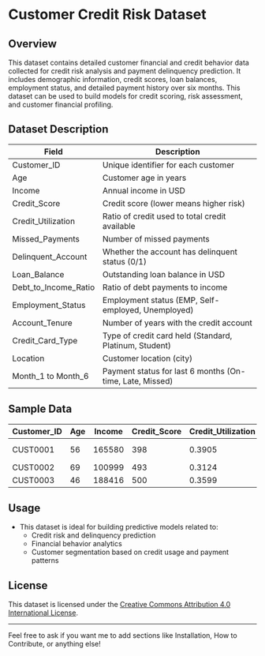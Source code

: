 # Customer Credit Risk Dataset

## Overview

This dataset contains detailed customer financial and credit behavior data collected for credit risk analysis and payment delinquency prediction. It includes demographic information, credit scores, loan balances, employment status, and detailed payment history over six months. This dataset can be used to build models for credit scoring, risk assessment, and customer financial profiling.

## Dataset Description

| Field               | Description                                     |
|---------------------|------------------------------------------------|
| Customer_ID         | Unique identifier for each customer             |
| Age                 | Customer age in years                            |
| Income              | Annual income in USD                             |
| Credit_Score        | Credit score (lower means higher risk)          |
| Credit_Utilization  | Ratio of credit used to total credit available  | 
| Missed_Payments     | Number of missed payments                        |
| Delinquent_Account  | Whether the account has delinquent status (0/1)|
| Loan_Balance        | Outstanding loan balance in USD                  |
| Debt_to_Income_Ratio| Ratio of debt payments to income                 |
| Employment_Status   | Employment status (EMP, Self-employed, Unemployed) |
| Account_Tenure      | Number of years with the credit account          |
| Credit_Card_Type    | Type of credit card held (Standard, Platinum, Student) |
| Location            | Customer location (city)                          |
| Month_1 to Month_6  | Payment status for last 6 months (On-time, Late, Missed) |

## Sample Data

| Customer_ID | Age | Income | Credit_Score | Credit_Utilization | Missed_Payments | Delinquent_Account | Loan_Balance | Debt_to_Income_Ratio | Employment_Status | Account_Tenure | Credit_Card_Type | Location    | Month_1 | Month_2 | Month_3 | Month_4 | Month_5 | Month_6 |
|-------------|-----|--------|--------------|--------------------|-----------------|--------------------|--------------|---------------------|-------------------|----------------|------------------|-------------|---------|---------|---------|---------|---------|---------|
| CUST0001    | 56  | 165580 | 398          | 0.3905             | 2               | 0                  | 16310        | 0.3174              | EMP               | 18             | Student          | Los Angeles | Late    | Late    | Missed  | Late    | Missed  | Late    |
| CUST0002    | 69  | 100999 | 493          | 0.3124             | 3               | 1                  | 17401        | 0.1961              | Self-employed     | 0              | Standard         | Phoenix     | Missed  | Missed  | Late    | Missed  | On-time | On-time |
| CUST0003    | 46  | 188416 | 500          | 0.3599             | 2               | 0                  | 13761        | 0.3017              | Self-employed     | 1              | Platinum         | Chicago     | Missed  | Late    | Late    | On-time | Missed  | Late    |

## Usage

- This dataset is ideal for building predictive models related to:
  - Credit risk and delinquency prediction
  - Financial behavior analytics
  - Customer segmentation based on credit usage and payment patterns

## License

This dataset is licensed under the [Creative Commons Attribution 4.0 International License](https://creativecommons.org/licenses/by/4.0/).


---

Feel free to ask if you want me to add sections like Installation, How to Contribute, or anything else!
